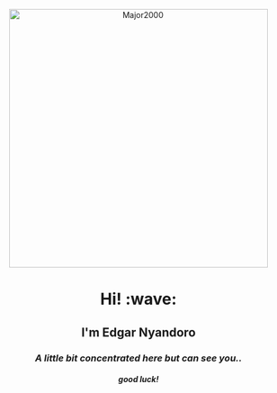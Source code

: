 <p align="center"><a href="https://github.com/Major2000"><img src="./Assets/NUX_Octodex.gif" alt="Major2000" width="460px" height="460px"></a></p>

<h1 align="center">Hi! :wave:</h1>
<h2 align="center">I'm Edgar Nyandoro</h2>
<h3 align="center"><i>A little bit concentrated here but can see you.. </i></h3>
<p></p>
<h5 align="center"><i>good luck!</i></h5>